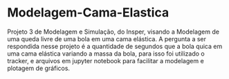 # Modelagem-Cama-Elastica

Projeto 3 de Modelagem e Simulação, do Insper, visando a Modelagem de uma queda livre de uma bola em uma cama elástica. A pergunta a ser respondida nesse projeto é a quantidade de segundos que a bola quica em
uma cama elástica variando a massa da bola, para isso foi utilizado o tracker, e arquivos em jupyter notebook para facilitar a modelagem e plotagem de gráficos.
